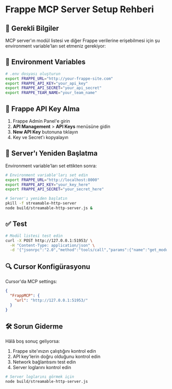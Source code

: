 # Frappe MCP Server Setup Rehberi

## 🔧 Gerekli Bilgiler

MCP server'ın modül listesi ve diğer Frappe verilerine erişebilmesi için şu environment variable'ları set etmeniz gerekiyor:

## 📝 Environment Variables

```bash
# .env dosyası oluşturun
export FRAPPE_URL="http://your-frappe-site.com"
export FRAPPE_API_KEY="your_api_key"
export FRAPPE_API_SECRET="your_api_secret"
export FRAPPE_TEAM_NAME="your_team_name"
```

## 🔑 Frappe API Key Alma

1. Frappe Admin Panel'e girin
2. **API Management** > **API Keys** menüsüne gidin
3. **New API Key** butonuna tıklayın
4. Key ve Secret'ı kopyalayın

## 🚀 Server'ı Yeniden Başlatma

Environment variable'ları set ettikten sonra:

```bash
# Environment variable'ları set edin
export FRAPPE_URL="http://localhost:8000"
export FRAPPE_API_KEY="your_key_here"
export FRAPPE_API_SECRET="your_secret_here"

# Server'ı yeniden başlatın
pkill -f streamable-http-server
node build/streamable-http-server.js &
```

## ✅ Test

```bash
# Modül listesi test edin
curl -X POST http://127.0.0.1:51953/ \
  -H "Content-Type: application/json" \
  -d '{"jsonrpc":"2.0","method":"tools/call","params":{"name":"get_module_list","arguments":{"random_string":"test"}},"id":1}'
```

## 🔍 Cursor Konfigürasyonu

Cursor'da MCP settings:

```json
{
  "FrappMCP": {
    "url": "http://127.0.0.1:51953/"
  }
}
```

## 🛠️ Sorun Giderme

Hâlâ boş sonuç geliyorsa:

1. Frappe site'ınızın çalıştığını kontrol edin
2. API key'lerin doğru olduğunu kontrol edin
3. Network bağlantısını test edin
4. Server loglarını kontrol edin

```bash
# Server loglarını görmek için
node build/streamable-http-server.js
```